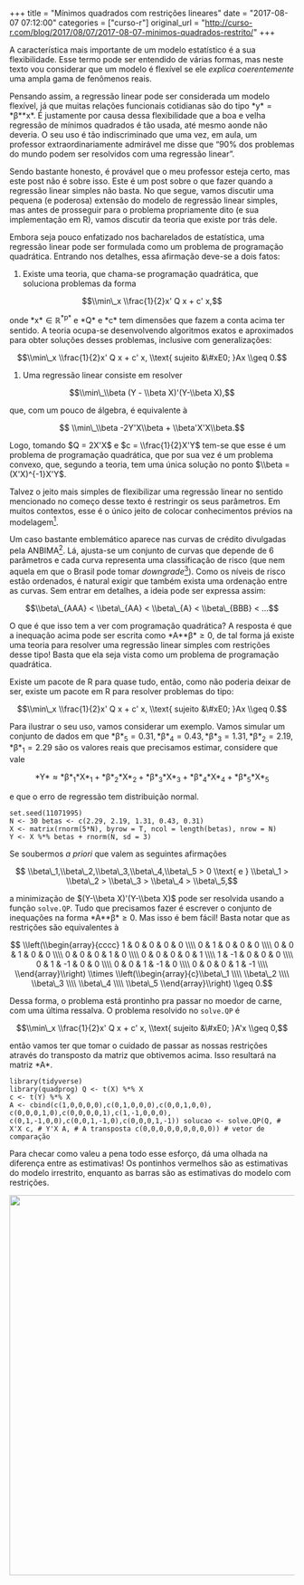 +++
title = "Mínimos quadrados com restrições lineares"
date = "2017-08-07 07:12:00"
categories = ["curso-r"]
original_url = "http://curso-r.com/blog/2017/08/07/2017-08-07-minimos-quadrados-restrito/"
+++

<p>
A característica mais importante de um modelo estatístico é a sua
flexibilidade. Esse termo pode ser entendido de várias formas, mas neste
texto vou considerar que um modelo é flexível se ele <em>explica
coerentemente</em> uma ampla gama de fenômenos reais.
</p>
<p>
Pensando assim, a regressão linear pode ser considerada um modelo
flexível, já que muitas relações funcionais cotidianas são do tipo <span
class="math inline">*y* = *β**x*</span>. É justamente por causa dessa
flexibilidade que a boa e velha regressão de mínimos quadrados é tão
usada, até mesmo aonde não deveria. O seu uso é tão indiscriminado que
uma vez, em aula, um professor extraordinariamente admirável me disse
que “90% dos problemas do mundo podem ser resolvidos com uma regressão
linear”.
</p>
<p>
Sendo bastante honesto, é provável que o meu professor esteja certo, mas
este post não é sobre isso. Este é um post sobre o que fazer quando a
regressão linear simples não basta. No que segue, vamos discutir uma
pequena (e poderosa) extensão do modelo de regressão linear simples, mas
antes de prosseguir para o problema propriamente dito (e sua
implementação em R), vamos discutir da teoria que existe por trás dele.
</p>
<p>
Embora seja pouco enfatizado nos bacharelados de estatística, uma
regressão linear pode ser formulada como um problema de programação
quadrática. Entrando nos detalhes, essa afirmação deve-se a dois fatos:
</p>
<ol>
<li>
Existe uma teoria, que chama-se programação quadrática, que soluciona
problemas da forma
</li>
</ol>
<p>
<span class="math display">
$$\\min\_x \\frac{1}{2}x&apos; Q x + c&apos; x,$$
</span>
</p>
<p>
onde <span class="math inline">*x* ∈ ℝ<sup>*p*</sup></span> e <span
class="math inline">*Q*</span> e <span class="math inline">*c*</span>
tem dimensões que fazem a conta acima ter sentido. A teoria ocupa-se
desenvolvendo algoritmos exatos e aproximados para obter soluções desses
problemas, inclusive com generalizações:
</p>
<p>
<span class="math display">
$$\\min\_x \\frac{1}{2}x&apos; Q x + c&apos; x, \\text{ sujeito &\#xE0; }Ax \\geq 0.$$
</span>
</p>
<ol>
<li>
Uma regressão linear consiste em resolver
</li>
</ol>
<p>
<span class="math display">
$$\\min\_\\beta (Y - \\beta X)&apos;(Y-\\beta X),$$
</span>
</p>
<p>
que, com um pouco de álgebra, é equivalente à
</p>
<p>
<span class="math display">
$$ \\min\_\\beta -2Y&apos;X\\beta + \\beta&apos;X&apos;X\\beta.$$
</span>
</p>
<p>
Logo, tomando <span class="math inline">$Q = 2X&apos;X$</span> e <span
class="math inline">$c = \\frac{1}{2}X&apos;Y$</span> tem-se que esse é
um problema de programação quadrática, que por sua vez é um problema
convexo, que, segundo a teoria, tem uma única solução no ponto <span
class="math inline">$\\beta = (X&apos;X)^{-1}X&apos;Y$</span>.
</p>

<p>
Talvez o jeito mais simples de flexibilizar uma regressão linear no
sentido mencionado no começo desse texto é restringir os seus
parâmetros. Em muitos contextos, esse é o único jeito de colocar
conhecimentos prévios na
modelagem<a href="http://curso-r.com/blog/2017/08/07/2017-08-07-minimos-quadrados-restrito/#fn1" class="footnoteRef" id="fnref1"><sup>1</sup></a>.
</p>
<p>
Um caso bastante emblemático aparece nas curvas de crédito divulgadas
pela
ANBIMA<a href="http://curso-r.com/blog/2017/08/07/2017-08-07-minimos-quadrados-restrito/#fn2" class="footnoteRef" id="fnref2"><sup>2</sup></a>.
Lá, ajusta-se um conjunto de curvas que depende de 6 parâmetros e cada
curva representa uma classificação de risco (que nem aquela em que o
Brasil pode tomar
<em>downgrade</em><a href="http://curso-r.com/blog/2017/08/07/2017-08-07-minimos-quadrados-restrito/#fn3" class="footnoteRef" id="fnref3"><sup>3</sup></a>).
Como os níveis de risco estão ordenados, é natural exigir que também
exista uma ordenação entre as curvas. Sem entrar em detalhes, a ideia
pode ser expressa assim:
</p>
<p>
<span class="math display">
$$\\beta\_{AAA} &lt; \\beta\_{AA} &lt; \\beta\_{A} &lt; \\beta\_{BBB} &lt; ...$$
</span>
</p>
<p>
O que é que isso tem a ver com programação quadrática? A resposta é que
a inequação acima pode ser escrita como <span
class="math inline">*A**β* ≥ 0</span>, de tal forma já existe uma teoria
para resolver uma regressão linear simples com restrições desse tipo!
Basta que ela seja vista como um problema de programação quadrática.
</p>

<p>
Existe um pacote de R para quase tudo, então, como não poderia deixar de
ser, existe um pacote em R para resolver problemas do tipo:
</p>
<p>
<span class="math display">
$$\\min\_x \\frac{1}{2}x&apos; Q x + c&apos; x, \\text{ sujeito &\#xE0; }Ax \\geq 0.$$
</span>
</p>
<p>
Para ilustrar o seu uso, vamos considerar um exemplo. Vamos simular um
conjunto de dados em que <span
class="math inline">*β*<sub>5</sub> = 0.31, *β*<sub>4</sub> = 0.43, *β*<sub>3</sub> = 1.31, *β*<sub>2</sub> = 2.19, *β*<sub>1</sub> = 2.29</span>
são os valores reais que precisamos estimar, considere que vale
</p>
<p>
<span class="math display">
*Y* ≈ *β*<sub>1</sub>*X*<sub>1</sub> + *β*<sub>2</sub>*X*<sub>2</sub> + *β*<sub>3</sub>*X*<sub>3</sub> + *β*<sub>4</sub>*X*<sub>4</sub> + *β*<sub>5</sub>*X*<sub>5</sub>
</span>
</p>
<p>
e que o erro de regressão tem distribuição normal.
</p>
<pre class="r"><code>set.seed(11071995)
N &lt;- 30 betas &lt;- c(2.29, 2.19, 1.31, 0.43, 0.31)
X &lt;- matrix(rnorm(5*N), byrow = T, ncol = length(betas), nrow = N)
Y &lt;- X %*% betas + rnorm(N, sd = 3)</code></pre>
<p>
Se soubermos <em>a priori</em> que valem as seguintes afirmações
</p>
<p>
<span class="math display">
$$ \\beta\_1,\\beta\_2,\\beta\_3,\\beta\_4,\\beta\_5 &gt; 0 \\text{ e } \\beta\_1 &gt; \\beta\_2 &gt; \\beta\_3 &gt; \\beta\_4 &gt; \\beta\_5,$$
</span>
</p>
<p>
a minimização de <span
class="math inline">$(Y-\\beta X)&apos;(Y-\\beta X)$</span> pode ser
resolvida usando a função <code>solve.QP</code>. Tudo que precisamos
fazer é escrever o conjunto de inequações na forma <span
class="math inline">*A**β* ≥ 0</span>. Mas isso é bem fácil! Basta notar
que as restrições são equivalentes à
</p>
<p>
<span class="math display">
$$ \\left(\\begin{array}{cccc}
1 &amp; 0 &amp; 0 &amp; 0 &amp; 0 \\\\
0 &amp; 1 &amp; 0 &amp; 0 &amp; 0 \\\\
0 &amp; 0 &amp; 1 &amp; 0 &amp; 0 \\\\
0 &amp; 0 &amp; 0 &amp; 1 &amp; 0 \\\\
0 &amp; 0 &amp; 0 &amp; 0 &amp; 1 \\\\
1 &amp; -1 &amp; 0 &amp; 0 &amp; 0 \\\\
0 &amp; 1 &amp; -1 &amp; 0 &amp; 0 \\\\
0 &amp; 0 &amp; 1 &amp; -1 &amp; 0 \\\\
0 &amp; 0 &amp; 0 &amp; 1 &amp; -1 \\\\
\\end{array}\\right) \\times \\left(\\begin{array}{c}\\beta\_1 \\\\ \\beta\_2 \\\\ \\beta\_3 \\\\ \\beta\_4 \\\\ \\beta\_5 \\end{array}\\right) \\geq 0.$$
</span>
</p>
<p>
Dessa forma, o problema está prontinho pra passar no moedor de carne,
com uma última ressalva. O problema resolvido no <code>solve.QP</code> é
</p>
<p>
<span class="math display">
$$\\min\_x \\frac{1}{2}x&apos; Q x + c&apos; x, \\text{ sujeito &\#xE0; }A&apos;x \\geq 0,$$
</span>
</p>
<p>
então vamos ter que tomar o cuidado de passar as nossas restrições
através do transposto da matriz que obtivemos acima. Isso resultará na
matriz <span class="math inline">*A*</span>.
</p>
<pre class="r"><code>library(tidyverse)
library(quadprog) Q &lt;- t(X) %*% X
c &lt;- t(Y) %*% X
A &lt;- cbind(c(1,0,0,0,0),c(0,1,0,0,0),c(0,0,1,0,0), c(0,0,0,1,0),c(0,0,0,0,1),c(1,-1,0,0,0), c(0,1,-1,0,0),c(0,0,1,-1,0),c(0,0,0,1,-1)) solucao &lt;- solve.QP(Q, # X&apos;X c, # Y&apos;X A, # A transposta c(0,0,0,0,0,0,0,0,0)) # vetor de compara&#xE7;&#xE3;o</code></pre>
<p>
Para checar como valeu a pena todo esse esforço, dá uma olhada na
diferença entre as estimativas! Os pontinhos vermelhos são as
estimativas do modelo irrestrito, enquanto as barras são as estimativas
do modelo com restrições.
</p>
<p>
<img src="http://curso-r.com/blog/2017-08-07-minimos-quadrados-restrito_files/figure-html/unnamed-chunk-3-1.png" width="672">
</p>

